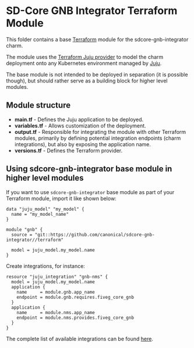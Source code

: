 # SD-Core GNB Integrator Terraform Module

This folder contains a base [Terraform][Terraform] module for the sdcore-gnb-integrator charm.

The module uses the [Terraform Juju provider][Terraform Juju provider] to model the charm
deployment onto any Kubernetes environment managed by [Juju][Juju].

The base module is not intended to be deployed in separation (it is possible though), but should
rather serve as a building block for higher level modules.

## Module structure

- **main.tf** - Defines the Juju application to be deployed.
- **variables.tf** - Allows customization of the deployment.
- **output.tf** - Responsible for integrating the module with other Terraform modules, primarily
  by defining potential integration endpoints (charm integrations), but also by exposing
  the application name.
- **versions.tf** - Defines the Terraform provider.

## Using sdcore-gnb-integrator base module in higher level modules

If you want to use `sdcore-gnb-integrator` base module as part of your Terraform module, import it
like shown below:

```text
data "juju_model" "my_model" {
  name = "my_model_name"
}

module "gnb" {
  source = "git::https://github.com/canonical/sdcore-gnb-integrator//terraform"

  model = juju_model.my_model.name
}
```

Create integrations, for instance:

```text
resource "juju_integration" "gnb-nms" {
  model = juju_model.my_model.name
  application {
    name     = module.gnb.app_name
    endpoint = module.gnb.requires.fiveg_core_gnb
  }
  application {
    name     = module.nms.app_name
    endpoint = module.nms.provides.fiveg_core_gnb
  }
}
```

The complete list of available integrations can be found [here][gnb-integrator-integrations].

[Terraform]: https://www.terraform.io/
[Terraform Juju provider]: https://registry.terraform.io/providers/juju/juju/latest
[Juju]: https://juju.is
[gnb-integrator-integrations]: https://charmhub.io/sdcore-gnb-integrator/integrations
